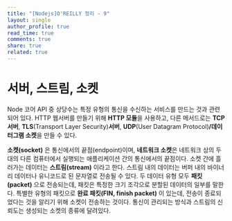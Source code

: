 ```yaml
---
title: "[Nodejs]O'REILLY 정리 - 9"
layout: single
author_profile: true
read_time: true
comments: true
share: true
related: true
---
```


# 서버, 스트림, 소켓
Node 코어 API 중 상당수는 특정 유형의 통신을 수신하는 서비스를 만드는 것과 관련되어 있다. HTTP 웹서버를 만들기 위해 **HTTP 모듈**을 사용하고, 다른 메서드로는 **TCP 서버**, **TLS**(Transport Layer Security)**서버**, **UDP**(User Datagram Protocol)**/데이터그램 소켓**을 만들 수 있다.    

**소켓(socket)** 은 통신에서의 끝점(endpoint)이며, **네트워크 소켓**은 네트워크 상의 두 대의 다른 컴퓨터에서 실행되는 애플리케이션 간의 통신에서의 끝점이다. 소켓 간에 흘러가는 데이터는 **스트림(stream)** 이라고 한다. 스트림 내의 데이터는 버퍼 내의 바이너리 데이터나 유니코드로 된 문자열로 전송될 수 있다. 두 데이터 유형 모두 **패킷(packet)** 으로 전송되는데, 패킷은 특정한 크기 조각으로 분할된 데이터의 일부를 말한다. 특별한 유형의 패킷으로 **완료 패킷(FIN, finish packet)** 이 있는데, 전송이 종료되었다는 것을 알리기 위해 소켓이 전송하는 것이다. 통신이 관리되는 방식과 스트림의 신뢰도는 생성되는 소켓의 종류에 달려있다.